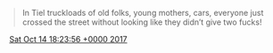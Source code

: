 > In Tiel truckloads of old folks, young mothers, cars, everyone just crossed the street without looking like they didn’t give two fucks\!

<img src="../../media/tweet.ico" width="12" /> [Sat Oct 14 18:23:56 +0000 2017](https://twitter.com/DromerDenker/status/919267543524798464)
